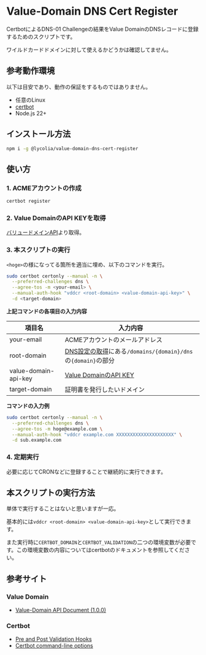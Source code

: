 # Value-Domain DNS Cert Register

CertbotによるDNS-01 Challengeの結果をValue DomainのDNSレコードに登録するためのスクリプトです。

ワイルドカードドメインに対して使えるかどうかは確認してません。

## 参考動作環境

以下は目安であり、動作の保証をするものではありません。

- 任意のLinux
- [certbot](https://certbot.eff.org/)
- Node.js 22+

## インストール方法

```bash
npm i -g @lycolia/value-domain-dns-cert-register
```

## 使い方

### 1. ACMEアカウントの作成

```bash
certbot register
```

### 2. Value DomainのAPI KEYを取得

[バリュードメインAPI](https://www.value-domain.com/vdapi/)より取得。

### 3. 本スクリプトの実行

`<hoge>`の様になってる箇所を適当に埋め、以下のコマンドを実行。

```sh
sudo certbot certonly --manual -n \
  --preferred-challenges dns \
  --agree-tos -m <your-email> \
  --manual-auth-hook "vddcr <root-domain> <value-domain-api-key>" \
  -d <target-domain>
```

**上記コマンドの各項目の入力内容**

| 項目名               | 入力内容                                                                                                                                                |
| -------------------- | ------------------------------------------------------------------------------------------------------------------------------------------------------- |
| your-email           | ACMEアカウントのメールアドレス                                                                                                                          |
| root-domain          | [DNS設定の取得](https://www.value-domain.com/api/doc/domain/#tag/DNS/paths/~1domains~1{domain}~1dns/get)にある`/domains/{domain}/dns`の`{domain}`の部分 |
| value-domain-api-key | [Value DomainのAPI KEY](https://www.value-domain.com/vdapi/)                                                                                            |
| target-domain        | 証明書を発行したいドメイン                                                                                                                              |

**コマンドの入力例**

```sh
sudo certbot certonly --manual -n \
  --preferred-challenges dns \
  --agree-tos -m hoge@example.com \
  --manual-auth-hook "vddcr example.com XXXXXXXXXXXXXXXXXXXXX" \
  -d sub.example.com
```

### 4. 定期実行

必要に応じてCRONなどに登録することで継続的に実行できます。

## 本スクリプトの実行方法

単体で実行することはないと思いますが一応。

基本的には`vddcr <root-domain> <value-domain-api-key>`として実行できます。

また実行時に`CERTBOT_DOMAIN`と`CERTBOT_VALIDATION`の二つの環境変数が必要です。この環境変数の内容についてはcertbotのドキュメントを参照してください。

## 参考サイト

### Value Domain

- [Value-Domain API Document (1.0.0)](https://www.value-domain.com/api/doc/domain/)

### Certbot

- [Pre and Post Validation Hooks](https://certbot.eff.org/docs/using.html?highlight=dns#pre-and-post-validation-hooks)
- [Certbot command-line options](https://certbot.eff.org/docs/using.html?highlight=dns#certbot-command-line-options)
